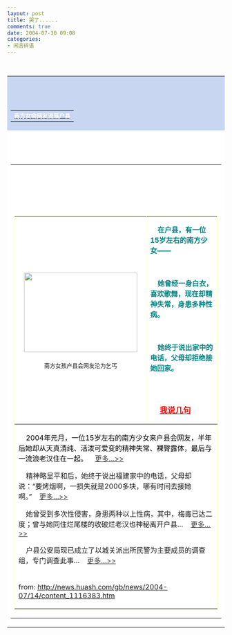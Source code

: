 ```yaml
---
layout: post
title: 哭了......
comments: true
date: 2004-07-30 09:08
categories:
- 闲言碎语
---
```


<table cellspacing="1" cellpadding="1" width="100%" bgcolor="#c9d6f1" border="0"><tbody>
<tr><td background="../../../../img/bg_3.gif" height="19">
<table cellspacing="0" cellpadding="0" width="100%" border="0">
<br /><tbody>
<br /><tr>
<br /><td class="投影3" align="middle">
<font class="lin"><span class="a"><b><a class="ddr" href="http://news.huash.com/gb/news/2004-07/14/content_1116383.htm"><font color="#ffffff" size="2">南方女会网友流落户县 </font></a></b></span></font><b></b>
</td>
</tr>
</tbody>
</table>
<p></p>
</td></tr>
<br /><tr><td bgcolor="#ffffff"><table cellspacing="0" cellpadding="2" width="100%" border="0">
<br /><tbody>
<br /><tr>
<br /><td>
<!--enpcontent--><br /><table bordercolor="#ffffd0" cellspacing="1" cellpadding="10" width="560" border="1">
<br /><tbody>
<br /><tr bordercolor="#d9d9d9">
<br /><td align="middle">
<div align="center">
<font color="#ffffff" size="2"></font><font face="楷体_GB2312"></font>
</div>
<div align="center">
<font color="#ffffff" size="2"></font> </div>
<div align="center"><font color="#ffffff" size="2"><img style="WIDTH: 262px; HEIGHT: 184px" alt="" hspace="0" src="/images/hbz_images/e01387bd-8f4f-4638-8131-226ce244e723.jpg44" border="1"></font></div>
<div align="center">
<font color="#ffffff" size="2"></font> </div>
<div align="center"><font size="2">南方女孩户县会网友沦为乞丐</font></div>
<p></p>
</td>
<td>
<p><strong><font color="#008080">    在户县，有一位15岁左右的南方少女——</font></strong></p>
<br /><p><strong><font color="#008080">    她曾经一身白衣，喜欢歌舞，现在却精神失常，身患多种性病。</font></strong></p>
<br /><p><strong><font color="#008080">    她终于说出家中的电话，父母却拒绝接她回家。</font></strong></p>
<br /><p><br />    <font color="#ff0000"><font size="4"> </font><a href="http://219.145.94.52:8080/bbs/bbs.jsp" target="_blank"><font color="#ff0000" size="4"><strong>我说几句</strong></font></a></font></p>
</td>
</tr>
<br /><tr bordercolor="#d9d9d9"><td align="middle" colspan="2" height="200">
<p></p>
<p align="left"><font color="#008080"><strong>    </strong></font><font color="#000000">2004年元月，一位15岁左右的南方少女来户县会网友，半年后她却从天真清纯、活泼可爱变的精神失常、裸臀露体，最后与一流浪老汉住在一起。    <a href="http://news.huash.com/gb/news/2004-07/01/content_1107856.htm" target="_blank"><font color="#404040">更多…&gt;&gt;</font></a></font></p>
<p></p>
<p align="left">    精神略显平和后，她终于说出福建家中的电话，父母却说：“要烤烟啊，一损失就是2000多块，哪有时间去接她啊。”    <a href="http://news.huash.com/gb/news/2004-07/03/content_1111482.htm" target="_blank"><font color="#404040">更多…&gt;&gt;</font></a></p>
<p></p>
<p align="left">    她曾受到多次性侵害，身患两种以上性病，其中，梅毒已达二度；曾与她同住烂尾楼的收破烂老汉也神秘离开户县…    <a href="http://news.huash.com/gb/news/2004-07/04/content_1112419.htm" target="_blank"><font color="#404040">更多…&gt;&gt;</font></a></p>
<p></p>
<p align="left">    户县公安局现已成立了以城关派出所民警为主要成员的调查组，专门调查此事…    <a href="http://news.huash.com/gb/news/2004-07/06/content_1116208.htm" target="_blank"><font color="#404040">更多…&gt;&gt;</font></a><br /><br /><br />from: <a href="http://news.huash.com/gb/news/2004-07/14/content_1116383.htm">http://news.huash.com/gb/news/2004-07/14/content_1116383.htm</a> </p>
<p></p>
<p></p>
</td></tr>
</tbody>
</table>
<p></p>
</td>
</tr>
</tbody>
</table></td></tr>
</tbody></table>
